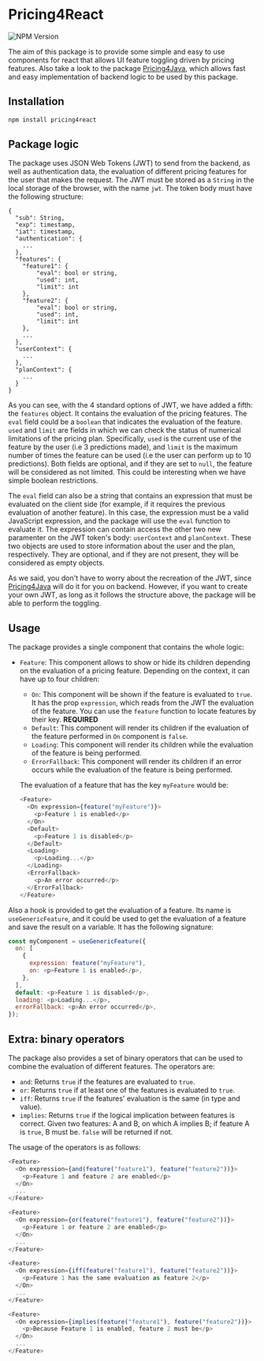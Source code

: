 # Pricing4React

![NPM Version](https://img.shields.io/npm/v/pricing4react)

The aim of this package is to provide some simple and easy to use components for react that allows UI feature toggling driven by pricing features. Also take a look to the package [Pricing4Java](https://github.com/isa-group/Pricing4Java), which allows fast and easy implementation of backend logic to be used by this package.

## Installation

```bash
npm install pricing4react
```

## Package logic

The package uses JSON Web Tokens (JWT) to send from the backend, as well as authentication data, the evaluation of different pricing features for the user that makes the request. The JWT must be stored as a `String` in the local storage of the browser, with the name `jwt`. The token body must have the following structure:

```
{
  "sub": String,
  "exp": timestamp,
  "iat": timestamp,
  "authentication": {
    ...
  },
  "features": {
    "feature1": {
        "eval": bool or string,
        "used": int,
        "limit": int
    },
    "feature2": {
        "eval": bool or string,
        "used": int,
        "limit": int
    },
    ...
  },
  "userContext": {
    ...
  },
  "planContext": {
    ...
  }
}
```

As you can see, with the 4 standard options of JWT, we have added a fifth: the `features` object. It contains the evaluation of the pricing features. The `eval` field could be a `boolean` that indicates the evaluation of the feature. `used` and `limit` are fields in which we can check the status of numerical limitations of the pricing plan. Specifically, `used` is the current use of the feature by the user (i.e 3 predictions made), and `limit` is the maximum number of times the feature can be used (i.e the user can perform up to 10 predictions). Both fields are optional, and if they are set to `null`, the feature will be considered as not limited. This could be interesting when we have simple boolean restrictions.

The `eval` field can also be a string that contains an expression that must be evaluated on the client side (for example, if it requires the previous evaluation of another feature). In this case, the expression must be a valid JavaScript expression, and the package will use the `eval` function to evaluate it. The expression can contain access the other two new paramenter on the JWT token's body: `userContext` and `planContext`. These two objects are used to store information about the user and the plan, respectively. They are optional, and if they are not present, they will be considered as empty objects.

As we said, you don't have to worry about the recreation of the JWT, since [Pricing4Java](https://github.com/isa-group/Pricing4Java) will do it for you on backend. However, if you want to create your own JWT, as long as it follows the structure above, the package will be able to perform the toggling.

## Usage

The package provides a single component that contains the whole logic:

- `Feature`: This component allows to show or hide its children depending on the evaluation of a pricing feature. Depending on the context, it can have up to four children:

  - `On`: This component will be shown if the feature is evaluated to `true`. It has the prop `expression`, which reads from the JWT the evaluation of the feature. You can use the `feature` function to locate features by their key. **REQUIRED**
  - `Default`: This component will render its children if the evaluation of the feature performed in `On` component is `false`.
  - `Loading`: This component will render its children while the evaluation of the feature is being performed.
  - `ErrorFallback`: This component will render its children if an error occurs while the evaluation of the feature is being performed.

  The evaluation of a feature that has the key `myFeature` would be:

  ```javascript
  <Feature>
    <On expression={feature("myFeature")}>
      <p>Feature 1 is enabled</p>
    </On>
    <Default>
      <p>Feature 1 is disabled</p>
    </Default>
    <Loading>
      <p>Loading...</p>
    </Loading>
    <ErrorFallback>
      <p>An error occurred</p>
    </ErrorFallback>
  </Feature>
  ```

Also a hook is provided to get the evaluation of a feature. Its name is `useGenericFeature`, and it could be used to get the evaluation of a feature and save the result on a variable. It has the following signature:

```javascript
const myComponent = useGenericFeature({
  on: [
    {
      expression: feature("myFeature"),
      on: <p>Feature 1 is enabled</p>,
    },
  ],
  default: <p>Feature 1 is disabled</p>,
  loading: <p>Loading...</p>,
  errorFallback: <p>An error occurred</p>,
});
```

## Extra: binary operators

The package also provides a set of binary operators that can be used to combine the evaluation of different features. The operators are:

- `and`: Returns `true` if the features are evaluated to `true`.
- `or`: Returns `true` if at least one of the features is evaluated to `true`.
- `iff`: Returns `true` if the features' evaluation is the same (in type and value).
- `implies`: Returns `true` if the logical implication between features is correct. Given two features: A and B, on which A implies B; if feature A is `true`, B must be. `false` will be returned if not.

The usage of the operators is as follows:

```javascript
<Feature>
  <On expression={and(feature("feature1"), feature("feature2"))}>
    <p>Feature 1 and feature 2 are enabled</p>
  </On>
  ...
</Feature>
```

```javascript
<Feature>
  <On expression={or(feature("feature1"), feature("feature2"))}>
    <p>Feature 1 or feature 2 are enabled</p>
  </On>
  ...
</Feature>
```

```javascript
<Feature>
  <On expression={iff(feature("feature1"), feature("feature2"))}>
    <p>Feature 1 has the same evaluation as feature 2</p>
  </On>
  ...
</Feature>
```

```javascript
<Feature>
  <On expression={implies(feature("feature1"), feature("feature2"))}>
    <p>Because Feature 1 is enabled, feature 2 must be</p>
  </On>
  ...
</Feature>
```
